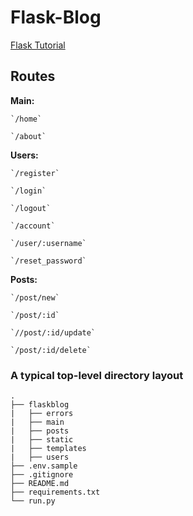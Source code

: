 # Flask-Blog

[Flask Tutorial](https://www.youtube.com/watch?v=MwZwr5Tvyxo&list=PL-osiE80TeTs4UjLw5MM6OjgkjFeUxCYH&index=1)

## Routes

**Main:**

	`/home`

	`/about`

**Users:**

	`/register`

	`/login`

	`/logout`

	`/account`

	`/user/:username`

	`/reset_password`

**Posts:**

	`/post/new`

	`/post/:id`

	`//post/:id/update`

	`/post/:id/delete`

### A typical top-level directory layout
    .
    ├── flaskblog
	|	├── errors
	|	├── main
	|	├── posts
	|	├── static
	|	├── templates
	|	├── users
    ├── .env.sample
    ├── .gitignore
    ├── README.md
    ├── requirements.txt
    └── run.py
